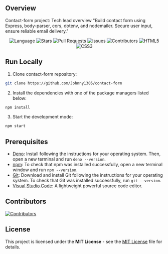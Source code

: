 ## Overview

Contact-form project: Tech lead overview "Build contact form using Express, body-parser, cors, dotenv, and nodemailer. Secure user input, ensure reliable email delivery."

<p align="center">
  <img src="https://img.shields.io/github/languages/top/Johnny1305/contact-form "Language"" alt=" Language" />
  <img src="https://img.shields.io/github/stars/Johnny1305/contact-form "Stars"" alt=" Stars" />
  <img src="https://img.shields.io/github/issues-pr/Johnny1305/contact-form "Pull Requests"" alt=" Pull Requests" />
  <img src="https://img.shields.io/github/issues/Johnny1305/contact-form "Issues"" alt=" Issues" />
  <img src="https://img.shields.io/github/contributors/Johnny1305/contact-form "Contributors"" alt=" Contributors" />
  <img src="https://img.shields.io/badge/HTML5-orange?logo=html5&logoColor=white "HTML5"" alt=" HTML5" />
  <img src="https://img.shields.io/badge/CSS3-blue?logo=css3&logoColor=white "CSS3"" alt=" CSS3" />
</p>

## Run Locally

1. Clone contact-form repository:  
```bash  
git clone https://github.com/Johnny1305/contact-form  
```
2. Install the dependencies with one of the package managers listed below:  
```bash  
npm install  
```
3. Start the development mode:  
```bash  
npm start 
```

## Prerequisites

- [Deno](https://deno.com): Install following the instructions for your operating system. Then, open a new terminal and run `deno --version`.
- [npm](https://nodejs.org/en): To check that npm was installed successfully, open a new terminal window and run `npm --version`.
- [Git](https://git-scm.com/book/en/v2/Getting-Started-Installing-Git): Download and install Git following the instructions for your operating system. To check that Git was installed successfully, run `git --version`.
- [Visual Studio Code](https://code.visualstudio.com/): A lightweight powerful source code editor.


## Contributors

[![Contributors](https://contrib.rocks/image?repo=Johnny1305/contact-form)](https://github.com/Johnny1305/contact-form/graphs/contributors)

## License

This project is licensed under the **MIT License** - see the [MIT License](https://github.com/Johnny1305/contact-form/blob/main/LICENSE) file for details.